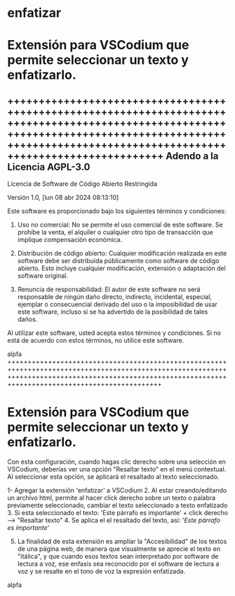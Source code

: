 # enfatizar
Extensión para VSCodium que permite seleccionar un texto y enfatizarlo.
=======================================================================

++++++++++++++++++++++++++++++++++++++++++++++++++++++++++++++++++++++++++++++++++++++++++++++++++++++++++++++++++++++++++++++++++++++++++++++++++++++++++++++++++++++++++++++++++++++++++++++++++++++++
Adendo a la Licencia AGPL-3.0
------------------------------
Licencia de Software de Código Abierto Restringida

Versión 1.0, [lun 08 abr 2024 08:13:10]

Este software es proporcionado bajo los siguientes términos y condiciones:

1. Uso no comercial: No se permite el uso comercial de este software. Se prohíbe la venta, el alquiler o cualquier otro tipo de transacción que implique compensación económica.

2. Distribución de código abierto: Cualquier modificación realizada en este software debe ser distribuida públicamente como software de código abierto. Esto incluye cualquier modificación, extensión o adaptación del software original.

3. Renuncia de responsabilidad: El autor de este software no será responsable de ningún daño directo, indirecto, incidental, especial, ejemplar o consecuencial derivado del uso o la imposibilidad de usar este software, incluso si se ha advertido de la posibilidad de tales daños.

Al utilizar este software, usted acepta estos términos y condiciones. Si no está de acuerdo con estos términos, no utilice este software.

alpfa
++++++++++++++++++++++++++++++++++++++++++++++++++++++++++++++++++++++++++++++++++++++++++++++++++++++++++++++++++++++++++++++++++++++++++++++++++++++++++++++++++++++++++++++++++++++++++++++++++++++++

Extensión para VSCodium que permite seleccionar un texto y enfatizarlo.
=======================================================================
Con esta configuración, cuando hagas clic derecho sobre una selección en VSCodium, deberías ver una opción "Resaltar texto" en el menú contextual. Al seleccionar esta opción, se aplicará el resaltado al texto seleccionado.

1- Agregar la extensión 'enfatizar' a VSCodium
2. Al estar creando/editando un archivo html, permite al hacer click derecho sobre un texto o palabra previamente seleccionado, cambiar el texto seleccionado a texto enfatizado
3. Si esta seleccionado el texto: 
                                            'Este párrafo es importante' + click derecho --> "Resaltar texto"
4. Se aplica el el resaltado del texto, así:
                                            '<em>Este párrafo es importante</em>'
                                            
5. La finalidad de esta extensión es ampliar la "Accesibilidad" de los textos de una página web, de manera que visualmente se aprecie el texto en "itálica", y que cuando esos textos sean interpretado por software de lectura a voz, ese enfasis sea reconocido por el software de lectura a voz y se resalte en el tono de voz la expresión enfatizada.

alpfa


